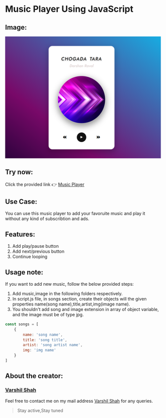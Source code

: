 # Music Player Using JavaScript

## Image:
![Image](Images/music-player-v1.png)

## Try now:
Click the provided link 👉 [Music Player](https://varshil-shah.github.io/music-player.github.io/)

## Use Case:
You can use this music player to add your favoruite music and play it without any kind of subscribtion and ads.

## Features:
1. Add play/pause button
2. Add next/previous button
3. Continue looping

## Usage note:
If you want to add new music, follow the below provided steps:
1. Add music,image in the following folders respectively.
2. In script.js file, in songs section, create their objects will the given properties name(song name),title,artist,img(image name).
3. You shouldn't add song and image extension in array of object variable, and the image must be of type jpg.
```javascript
const songs = [
    {
        name: 'song name',
        title: 'song title',
        artist: 'song artist name',
        img: 'img name'
    }
]
```

## About the creator:
### [Varshil Shah](https://www.linkedin.com/in/varshil-shah-706028203/ "LinkedIn")
Feel free to contact me on my mail address [Varshil Shah](mailto:varshilshah1004+github@gmail.com) for any queries.

> Stay active,Stay tuned